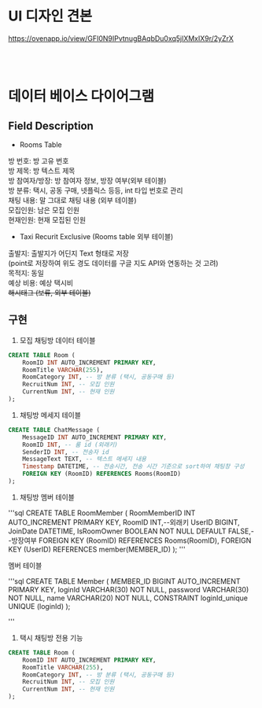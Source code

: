 # UI 디자인 견본
https://ovenapp.io/view/GFI0N9IPvtnugBAqbDu0xq5jlXMxIX9r/2yZrX

<br/><br/>

# 데이터 베이스 다이어그램

## **Field Description**

- Rooms Table

방 번호: 방 고유 번호<br/>
방 제목: 방 텍스트 제목<br/>
방 참여자/방장: 방 참여자 정보, 방장 여부(외부 테이블)<br/>
방 분류: 택시, 공동 구매, 넷플릭스 등등, int 타입 번호로 관리<br/>
채팅 내용: 말 그대로 채팅 내용 (외부 테이블)<br/>
모집인원: 남은 모집 인원<br/>
현재인원: 현재 모집된 인원

- Taxi Recurit Exclusive (Rooms table 외부 테이블)

출발지: 출발지가 어딘지 Text 형태로 저장<br/>
(point로 저장하여 위도 경도 데이터를 구글 지도 API와 연동하는 것 고려)<br/>
목적지: 동일 <br/>
예상 비용: 예상 택시비<br/>
~~해시태그 (보류, 외부 테이블)~~

## **구현**

1. 모집 채팅방 데이터 테이블

```sql
CREATE TABLE Room (
	RoomID INT AUTO_INCREMENT PRIMARY KEY,
	RoomTitle VARCHAR(255),
	RoomCategory INT, -- 방 분류 (택시, 공동구매 등)
	RecruitNum INT, -- 모집 인원
	CurrentNum INT, -- 현재 인원
);
```

1. 채팅방 메세지 테이블

```sql
CREATE TABLE ChatMessage (
	MessageID INT AUTO_INCREMENT PRIMARY KEY,
	RoomID INT, -- 룸 id (외래키)
	SenderID INT, -- 전송자 id
	MessageText TEXT, -- 텍스트 메세지 내용
	Timestamp DATETIME, -- 전송시간, 전송 시간 기준으로 sort하여 채팅창 구성
	FOREIGN KEY (RoomID) REFERENCES Rooms(RoomID)
);
```

1. 채팅방 멤버 테이블

'''sql
CREATE TABLE RoomMember (
  RoomMemberID INT AUTO_INCREMENT PRIMARY KEY,
  RoomID INT,--외래키
  UserID BIGINT,
  JoinDate DATETIME,
  IsRoomOwner BOOLEAN NOT NULL DEFAULT FALSE,--방장여부
  FOREIGN KEY (RoomID) REFERENCES Rooms(RoomID),
  FOREIGN KEY (UserID) REFERENCES member(MEMBER_ID)
);
'''

멤버 테이블

'''sql
CREATE TABLE Member (
    MEMBER_ID BIGINT AUTO_INCREMENT PRIMARY KEY,
    loginId VARCHAR(30) NOT NULL,
    password VARCHAR(30) NOT NULL,
    name VARCHAR(20) NOT NULL,
    CONSTRAINT loginId_unique UNIQUE (loginId)
);

'''



1. 택시 채팅방 전용 기능

```sql
CREATE TABLE Room (
	RoomID INT AUTO_INCREMENT PRIMARY KEY,
	RoomTitle VARCHAR(255),
	RoomCategory INT, -- 방 분류 (택시, 공동구매 등)
	RecruitNum INT, -- 모집 인원
	CurrentNum INT, -- 현재 인원
);
```
